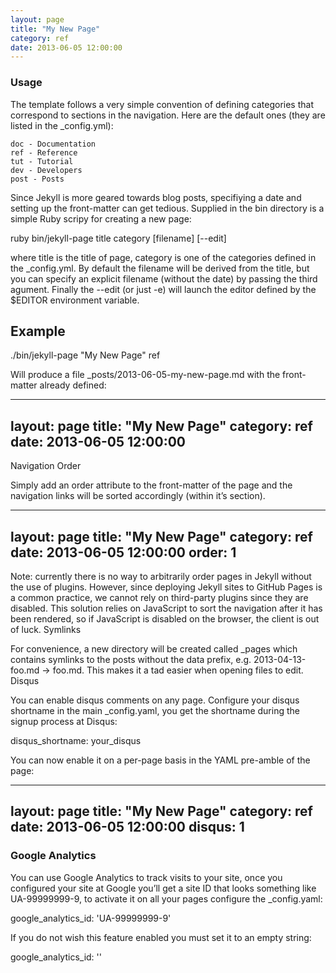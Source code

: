 ```yaml
---
layout: page
title: "My New Page"
category: ref
date: 2013-06-05 12:00:00
---
```


### Usage

The template follows a very simple convention of defining categories that correspond to sections in the navigation. Here are the default ones (they are listed in the _config.yml):

    doc - Documentation
    ref - Reference
    tut - Tutorial
    dev - Developers
    post - Posts

Since Jekyll is more geared towards blog posts, specifiying a date and setting up the front-matter can get tedious. Supplied in the bin directory is a simple Ruby scripy for creating a new page:

ruby bin/jekyll-page title category [filename] [--edit]

where title is the title of page, category is one of the categories defined in the _config.yml. By default the filename will be derived from the title, but you can specify an explicit filename (without the date) by passing the third agument. Finally the --edit (or just -e) will launch the editor defined by the $EDITOR environment variable.

## Example

./bin/jekyll-page "My New Page" ref

Will produce a file _posts/2013-06-05-my-new-page.md with the front-matter already defined:

---
layout: page
title: "My New Page"
category: ref
date: 2013-06-05 12:00:00
---

Navigation Order

Simply add an order attribute to the front-matter of the page and the navigation links will be sorted accordingly (within it’s section).

---
layout: page
title: "My New Page"
category: ref
date: 2013-06-05 12:00:00
order: 1
---

Note: currently there is no way to arbitrarily order pages in Jekyll without the use of plugins. However, since deploying Jekyll sites to GitHub Pages is a common practice, we cannot rely on third-party plugins since they are disabled. This solution relies on JavaScript to sort the navigation after it has been rendered, so if JavaScript is disabled on the browser, the client is out of luck.
Symlinks

For convenience, a new directory will be created called _pages which contains symlinks to the posts without the data prefix, e.g. 2013-04-13-foo.md → foo.md. This makes it a tad easier when opening files to edit.
Disqus

You can enable disqus comments on any page. Configure your disqus shortname in the main _config.yaml, you get the shortname during the signup process at Disqus:

disqus_shortname: your_disqus

You can now enable it on a per-page basis in the YAML pre-amble of the page:

---
layout: page
title: "My New Page"
category: ref
date: 2013-06-05 12:00:00
disqus: 1
---

### Google Analytics

You can use Google Analytics to track visits to your site, once you configured your site at Google you’ll get a site ID that looks something like UA-99999999-9, to activate it on all your pages configure the _config.yaml:

google_analytics_id: 'UA-99999999-9'

If you do not wish this feature enabled you must set it to an empty string:

google_analytics_id: ''

